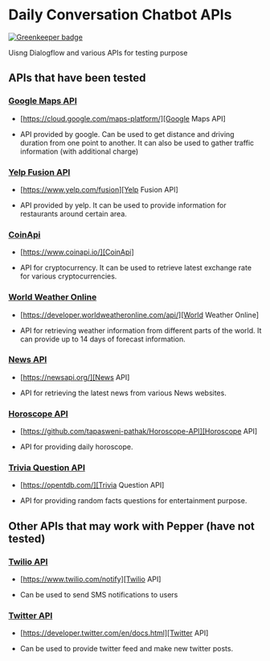 # Daily Conversation Chatbot APIs

[![Greenkeeper badge](https://badges.greenkeeper.io/Naturalclar/dialogflow-daily-conversation.svg)](https://greenkeeper.io/)

Uisng Dialogflow and various APIs for testing purpose

## APIs that have been tested

### [Google Maps API][] 
- [https://cloud.google.com/maps-platform/][Google Maps API]

- API provided by google. Can be used to get distance and driving duration from one point to another. It can also be used to gather traffic information (with additional charge)

### [Yelp Fusion API][]
- [https://www.yelp.com/fusion][Yelp Fusion API]

- API provided by yelp. It can be used to provide information for restaurants around certain area.

### [CoinApi][]
-  [https://www.coinapi.io/][CoinApi]

- API for cryptocurrency. It can be used to retrieve latest exchange rate for various cryptocurrencies.

### [World Weather Online][]
- [https://developer.worldweatheronline.com/api/][World Weather Online]

- API for retrieving weather information from different parts of the world. It can provide up to 14 days of forecast information.

### [News API][]
- [https://newsapi.org/][News API]

- API for retrieving the latest news from various News websites.

### [Horoscope API][] 
- [https://github.com/tapasweni-pathak/Horoscope-API][Horoscope API]

- API for providing daily horoscope.

### [Trivia Question API][] 
- [https://opentdb.com/][Trivia Question API]

- API for providing random facts questions for entertainment purpose.


## Other APIs that may work with Pepper (have not tested)

### [Twilio API][]
- [https://www.twilio.com/notify][Twilio API]

- Can be used to send SMS notifications to users

### [Twitter API][]
- [https://developer.twitter.com/en/docs.html][Twitter API]

- Can be used to provide twitter feed and make new twitter posts.

[Google Maps API]:https://cloud.google.com/maps-platform/
[Yelp Fusion API]:https://www.yelp.com/fusion
[CoinApi]:https://www.coinapi.io/
[World Weather Online]:https://developer.worldweatheronline.com/api/
[News API]:https://newsapi.org/
[Horoscope API]:https://github.com/tapasweni-pathak/Horoscope-API
[Trivia Question API]:https://opentdb.com/
[Twilio API]:https://www.twilio.com/notify
[Twitter API]:https://developer.twitter.com/en/docs.html